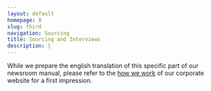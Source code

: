```yaml
---
layout: default
homepage: 8 
slug: third
navigation: Sourcing
title: Sourcing and Interviews
description: |
---
```


While we prepare the english translation of this specific part of our newsroom manual, please refer to the [how we work](https://www.dpa.com/en/company/how-we-work/#from-events-to-news) of our corporate website for a first impression.

